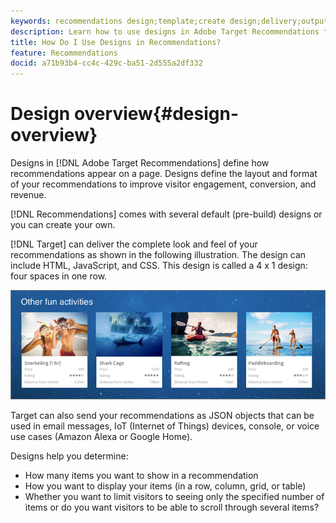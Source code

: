 ```yaml
---
keywords: recommendations design;template;create design;delivery;output
description: Learn how to use designs in Adobe Target Recommendations to define how recommendations appear on a page (1X4, 1X6, 2X2, and so forth).
title: How Do I Use Designs in Recommendations?
feature: Recommendations
docid: a71b93b4-cc4c-429c-ba51-2d555a2df332
---
```


# Design overview{#design-overview}

Designs in [!DNL Adobe Target Recommendations] define how recommendations appear on a page. Designs define the layout and format of your recommendations to improve visitor engagement, conversion, and revenue.

[!DNL Recommendations] comes with several default (pre-build) designs or you can create your own.

[!DNL Target] can deliver the complete look and feel of your recommendations as shown in the following illustration. The design can include HTML, JavaScript, and CSS. This design is called a 4 x 1 design: four spaces in one row. 

![](assets/velocity_example.png)

Target can also send your recommendations as JSON objects that can be used in email messages, IoT (Internet of Things) devices, console, or voice use cases (Amazon Alexa or Google Home).

Designs help you determine:

* How many items you want to show in a recommendation
* How you want to display your items (in a row, column, grid, or table)
* Whether you want to limit visitors to seeing only the specified number of items or do you want visitors to be able to scroll through several items?

